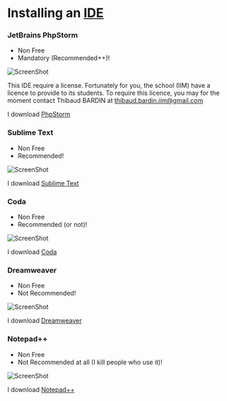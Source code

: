Installing an [IDE][1]
==================================================

### JetBrains PhpStorm

* Non Free
* Mandatory (Recommended++)!

![ScreenShot][102]

This IDE require a license. Fortunately for you, the school (IIM) have a licence to provide to its students. To require this licence, you may for the moment contact Thibaud BARDIN at thibaud.bardin.iim@gmail.com

I download [PhpStorm][2]

### Sublime Text

* Non Free
* Recommended!

![ScreenShot][103]

I download [Sublime Text][3]

### Coda

* Non Free
* Recommended (or not)!

![ScreenShot][104]

I download [Coda][4]

### Dreamweaver

* Non Free
* Not Recommended!

![ScreenShot][105]

I download [Dreamweaver][5]

### Notepad++

* Non Free
* Not Recommended at all (I kill people who use it)!

![ScreenShot][106]

I download [Notepad++][6]

[1]:  http://en.wikipedia.org/wiki/Integrated_development_environment
[2]:  http://www.jetbrains.com/phpstorm/
[3]:  http://www.sublimetext.com/
[4]:  http://panic.com/coda/
[5]:  http://www.adobe.com/en/products/dreamweaver.html
[6]:  http://notepad-plus-plus.org/

[102]: https://raw.github.com/Irvyne/IIM_A1/master/Resources/img/phpstorm.png
[103]: https://raw.github.com/Irvyne/IIM_A1/master/Resources/img/sublimetext.png
[104]: https://raw.github.com/Irvyne/IIM_A1/master/Resources/img/coda.png
[105]: https://raw.github.com/Irvyne/IIM_A1/master/Resources/img/dreamweaver.png
[106]: https://raw.github.com/Irvyne/IIM_A1/master/Resources/img/notepad++.png